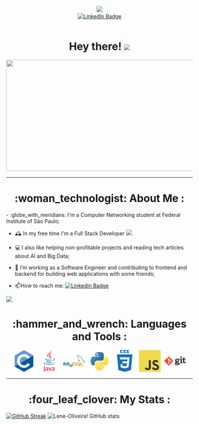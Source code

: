 <!-- Declaring a div element to add the first gif -->
<div id="header" align="center"> <!-- the "align" tag refers to where the gif will be displayed on the screen, and the "id" identifies the element-->
 <img src="https://media0.giphy.com/media/f6hnhHkks8bk4jwjh3/giphy.gif?cid=6c09b95209a3292d012d0c7bf49d075bbd1acc807e6ca311&rid=giphy.gif&ct=s" width="250">
</div>
<div id="badges" align="center">
  <a href="https://www.linkedin.com/in/francilene-oliveira-0721b123a/ "> <!-- with the "a" element I add a image with a link, functions like a button --->
    <img src="https://img.shields.io/badge/LinkedIn-blue?style=for-the-badge&logo=linkedin&logoColor=white" alt="LinkedIn Badge"/>
  </a>
  <div>
  <img src="https://komarev.com/ghpvc/?username=Lene-Oliveira&label=PROFILE+VIEWS&style=flat-square&color=yellowgreen" alt=""/>
    </div>
 </div>
 
<h1 align="center"> <!-- Here I'm adding a HUGE Header in the center of the screen-->
  Hey there!
  <img src="https://media.giphy.com/media/hvRJCLFzcasrR4ia7z/giphy.gif" width="30px"/>
</h1>


<div align="center">
  <img src="https://www.lambdatest.com/resources/images/Software-Test-Management.gif" width="600" height="300"/>
</div>

---

<h1 align="center">
 :woman_technologist: About Me : <!-- All the :[name]: refers to an emoji-->
</h1>
- :globe_with_meridians: I'm a Computer Networking student at Federal Institute of São Paulo; 

- :mantelpiece_clock: In my free time I'm a Full Stack Developer <img src="https://media.giphy.com/media/WUlplcMpOCEmTGBtBW/giphy.gif" width="50"><!-- Here I added an gif in the line-->

- :computer: I also like helping non-profitable projects and reading tech articles about AI and Big Data;

- :telescope: I’m working as a Software Engineer and contributing to frontend and backend for building web applications with some friends;

- :mailbox:How to reach me: [![Linkedin Badge](https://img.shields.io/badge/-LinkedIn-blue?style=flat&logo=Linkedin&logoColor=white)](https://www.linkedin.com/in/francilene-oliveira-0721b123a/)

 <a align="center">
 <img src="https://media.tenor.com/Q5dH7srnB6EAAAAj/capoo-bug-cat.gif" width="150" >
 </a>

<h1 align="center">
 :hammer_and_wrench: Languages and Tools :
</h1>

<div id="icons" align="center">
  <img src="https://github.com/devicons/devicon/blob/master/icons/c/c-original.svg" title="C" alt="C" width="60" height+"60"/>&nbsp; <!-- Here I'm adding the icons from each tool and language, all are from GitHub repositories -->
  <img src="https://github.com/devicons/devicon/blob/master/icons/java/java-original-wordmark.svg" title="Java" alt="Java" width="60" height="60"/>&nbsp;
  <img src="https://github.com/devicons/devicon/blob/master/icons/mysql/mysql-original-wordmark.svg" title="MySQL"  alt="MySQL" width="60" height="60"/>&nbsp;
  <img src="https://github.com/devicons/devicon/blob/master/icons/python/python-original.svg" title="python" alt="python" width="60" height+"60"/>&nbsp;
  <img src="https://github.com/devicons/devicon/blob/master/icons/css3/css3-plain-wordmark.svg"  title="CSS3" alt="CSS" width="60" height="60"/>&nbsp;
  <img src="https://github.com/devicons/devicon/blob/master/icons/javascript/javascript-original.svg" title="JavaScript" alt="JavaScript" width="60" height="60"/>&nbsp;
  <img src="https://github.com/devicons/devicon/blob/master/icons/git/git-original-wordmark.svg" title="Git" **alt="Git" width="60" height="60"/>
</div>

---
<h1 align="center">
:four_leaf_clover: My Stats :
</h1>
 <!-- Both are tools that I got from another GitHub repository-->
 
[![GitHub Streak](http://github-readme-streak-stats.herokuapp.com?user=Lene-Oliveira&theme=dark&background=000000)](https://git.io/streak-stats) 
![Lene-Oliveira! GitHub stats](https://github-readme-stats.vercel.app/api?username=Lene-Oliveira&show_icons=true&theme=dracula)
